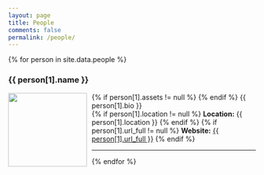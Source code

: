 ```yaml
---
layout: page
title: People
comments: false
permalink: /people/
---
```


<head>
<style> 
img {
}
  .left {
    float: left;
    padding: 0 10px 0 0;}
  }
</style>
</head>

<div id="people">
{% for person in site.data.people %}
<h3 id="{{ username }}">{{ person[1].name }}</h3>
  <p align="left">
    {% if person[1].assets != null %}
      <img src="{{ person[1].assets | absolute_url }}" width="160" height="150" class="left" />
    {% endif %}
    {{ person[1].bio }}<br />
    {% if person[1].location != null %}
      <strong>Location:</strong> {{ person[1].location }}
    {% endif %}
    {% if person[1].url_full != null %}
      <strong>Website:</strong> <a href="{{ person[1].url_full }}">{{ person[1].url_full }}</a>
    {% endif %}
  </p>
<hr>
{% endfor %}
</div>
